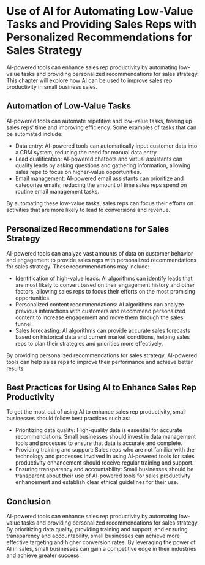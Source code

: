 Use of AI for Automating Low-Value Tasks and Providing Sales Reps with Personalized Recommendations for Sales Strategy
===========================================================================================================================================================================

AI-powered tools can enhance sales rep productivity by automating low-value tasks and providing personalized recommendations for sales strategy. This chapter will explore how AI can be used to improve sales rep productivity in small business sales.

Automation of Low-Value Tasks
-----------------------------

AI-powered tools can automate repetitive and low-value tasks, freeing up sales reps' time and improving efficiency. Some examples of tasks that can be automated include:

* Data entry: AI-powered tools can automatically input customer data into a CRM system, reducing the need for manual data entry.
* Lead qualification: AI-powered chatbots and virtual assistants can qualify leads by asking questions and gathering information, allowing sales reps to focus on higher-value opportunities.
* Email management: AI-powered email assistants can prioritize and categorize emails, reducing the amount of time sales reps spend on routine email management tasks.

By automating these low-value tasks, sales reps can focus their efforts on activities that are more likely to lead to conversions and revenue.

Personalized Recommendations for Sales Strategy
-----------------------------------------------

AI-powered tools can analyze vast amounts of data on customer behavior and engagement to provide sales reps with personalized recommendations for sales strategy. These recommendations may include:

* Identification of high-value leads: AI algorithms can identify leads that are most likely to convert based on their engagement history and other factors, allowing sales reps to focus their efforts on the most promising opportunities.
* Personalized content recommendations: AI algorithms can analyze previous interactions with customers and recommend personalized content to increase engagement and move them through the sales funnel.
* Sales forecasting: AI algorithms can provide accurate sales forecasts based on historical data and current market conditions, helping sales reps to plan their strategies and priorities more effectively.

By providing personalized recommendations for sales strategy, AI-powered tools can help sales reps to improve their performance and achieve better results.

Best Practices for Using AI to Enhance Sales Rep Productivity
-------------------------------------------------------------

To get the most out of using AI to enhance sales rep productivity, small businesses should follow best practices such as:

* Prioritizing data quality: High-quality data is essential for accurate recommendations. Small businesses should invest in data management tools and processes to ensure that data is accurate and complete.
* Providing training and support: Sales reps who are not familiar with the technology and processes involved in using AI-powered tools for sales productivity enhancement should receive regular training and support.
* Ensuring transparency and accountability: Small businesses should be transparent about their use of AI-powered tools for sales productivity enhancement and establish clear ethical guidelines for their use.

Conclusion
----------

AI-powered tools can enhance sales rep productivity by automating low-value tasks and providing personalized recommendations for sales strategy. By prioritizing data quality, providing training and support, and ensuring transparency and accountability, small businesses can achieve more effective targeting and higher conversion rates. By leveraging the power of AI in sales, small businesses can gain a competitive edge in their industries and achieve greater success.

